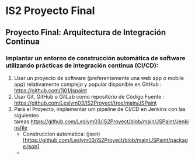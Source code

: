 # IS2 Proyecto Final
## Proyecto Final: Arquitectura de Integración Continua
### Implantar un entorno de construcción automática de software utilizando prácticas de integración continua (CI/CD):
1. Usar un proyecto de software (preferentemente una web app o mobile app) relativamente complejo y popular disponible en GitHub :
  https://github.com/1j01/jspaint
2. Usar Git, GitHub o GitLab como repositório de Código Fuente : https://github.com/Leslym03/IS2Proyect/tree/main/JSPaint
3. Para el Proyecto, implementar um pipeline de CI/CD en Jenkins con las siguientes tareas:https://github.com/Leslym03/IS2Proyect/blob/main/JSPaint/Jenkinsfile 
   - Construccion automatica: (json)[https://github.com/Leslym03/IS2Proyect/blob/main/JSPaint/package.json]
   - 

